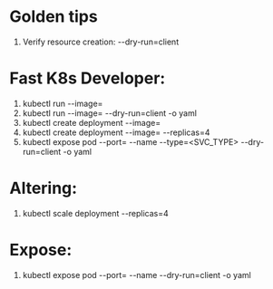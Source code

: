 # Golden tips
1. Verify resource creation: --dry-run=client

# Fast K8s Developer:
1. kubectl run <POD>  --image=<IMAGE>
2. kubectl run <POD>  --image=<IMAGE>  --dry-run=client -o yaml
3. kubectl create deployment --image=<IMAGE> <DEPLOYMENT>
4. kubectl create deployment <DEPLOYMENT>  --image=<IMAGE> --replicas=4
5. kubectl expose pod <POD> --port=<PORT> --name <SVC> --type=<SVC_TYPE> --dry-run=client -o yaml

# Altering:
1. kubectl scale deployment <DEPLOYMENT> --replicas=4

# Expose:
1. kubectl expose pod <POD> --port=<PORT> --name <SVC> --dry-run=client -o yaml